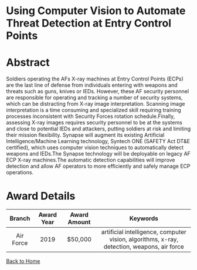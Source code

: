 
Using Computer Vision to Automate Threat Detection at Entry Control Points
==========================================================================

# Abstract


Soldiers operating the AFs X-ray machines at Entry Control Points (ECPs) are the last line of defense from individuals entering with weapons and threats such as guns, knives or IEDs. However, these AF security personnel are responsible for operating and tracking a number of security systems, which can be distracting from X-ray image interpretation. Scanning image interpretation is a time consuming and specialized skill requiring training processes inconsistent with Security Forces rotation schedule.Finally, assessing X-ray images requires security personnel to be at the systems and close to potential IEDs and attackers, putting soldiers at risk and limiting their mission flexibility. Synapse will augment its existing Artificial Intelligence/Machine Learning technology, Syntech ONE (SAFETY Act DT&amp;E certified), which uses computer vision techniques to automatically detect weapons and IEDs.The Synapse technology will be deployable on legacy AF ECP X-ray machines.The automatic detection capabilities will improve detection and allow AF operators to more efficiently and safely manage ECP operations.  

# Award Details

|Branch|Award Year|Award Amount|Keywords|
| :---: | :---: | :---: | :---: |
|Air Force|2019|$50,000|artificial intelligence, computer vision, algorithms, x-ray, detection, weapons, air force|
  
  


[Back to Home](https://github.com/chrischow/dod_sbir_awards)